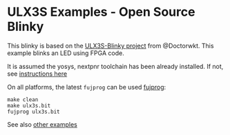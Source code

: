 # ULX3S Examples - Open Source Blinky

This blinky is based on the [ULX3S-Blinky project](https://github.com/DoctorWkt/ULX3S-Blinky) from @Doctorwkt. This example blinks an LED using FPGA code.

It is assumed the yosys, nextpnr toolchain has been already installed. If not, see [instructions here](https://github.com/emard/ulx3s/blob/master/doc/MANUAL.md#precompiled-opensource-tools-for-all-platforms)

On all platforms, the latest `fujprog` can be used [fujprog](https://github.com/kost/fujprog/releases):

```
make clean
make ulx3s.bit
fujprog ulx3s.bit
```

See also [other examples](../../README.md)
